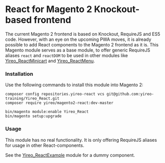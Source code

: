 # React for Magento 2 Knockout-based frontend
The current Magento 2 frontend is based on Knockout, RequireJS and ES5 code. However, with an eye on the upcoming PWA moves, it is already possible to add React components to the Magento 2 frontend as it is. This Magento module serves as a base module, to offer generic RequireJS aliases `react` and `reactDOM` to be used in other modules like  [Yireo_ReactMinicart](https://github.com/yireo-training/Yireo_ReactMinicart) and [Yireo_ReactMenu](https://github.com/yireo-training/Yireo_ReactMenu).

### Installation
Use the following commands to install this module into Magento 2:

    composer config repositories.yireo-react vcs git@github.com:yireo-training/Yireo_React.git
    composer require yireo/magento2-react:dev-master
    
    bin/magento module:enable Yireo_React
    bin/magento setup:upgrade

### Usage
This module has no real functionality. It is only offering RequireJS aliases for usage in other React-components.

See the [Yireo_ReactExample](https://github.com/yireo-training/Yireo_ReactExample) module for a dummy component.
